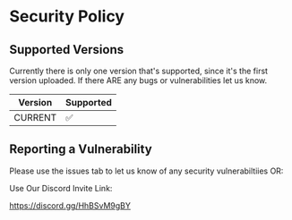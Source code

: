 # Security Policy

## Supported Versions

Currently there is only one version that's supported, since it's the first version uploaded. 
If there ARE any bugs or vulnerabilities let us know.

| Version | Supported          |
| ------- | ------------------ |
| CURRENT | :white_check_mark: |


## Reporting a Vulnerability

Please use the issues tab to let us know of any security vulnerabiltiies OR: 

Use Our Discord Invite Link:

https://discord.gg/HhBSvM9gBY
